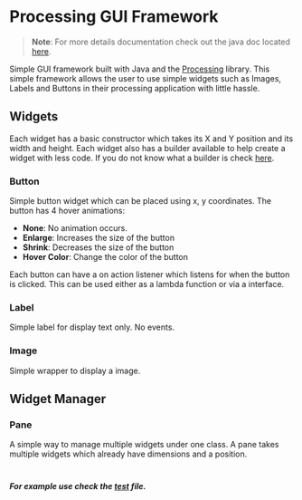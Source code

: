 # Processing GUI Framework

> __Note__: For more details documentation check out the java doc located [here](documentation). 

Simple GUI framework built with Java and the [Processing][0] library. 
This simple framework allows the user to use simple widgets such as Images, Labels and Buttons in their processing application with little hassle.

[0]: https://processing.org/

## Widgets

Each widget has a basic constructor which takes its X and Y position and its width and height.
Each widget also has a builder available to help create a widget with less code.
If you do not know what a builder is check [here](https://dzone.com/articles/design-patterns-the-builder-pattern).

### Button
Simple button widget which can be placed using x, y coordinates. 
The button has 4 hover animations:

* __None__: No animation occurs.
* __Enlarge__: Increases the size of the button
* __Shrink__: Decreases the size of the button
* __Hover Color__: Change the color of the button

Each button can have a on action listener which listens for when the button is clicked.
This can be used either as a lambda function or via a interface.

### Label

Simple label for display text only. No events.

### Image

Simple wrapper to display a image.

## Widget Manager 

### Pane

A simple way to manage multiple widgets under one class. A pane takes multiple widgets which already have dimensions and a position.

#

___For example use check the [test](src/test/Test.java) file.___